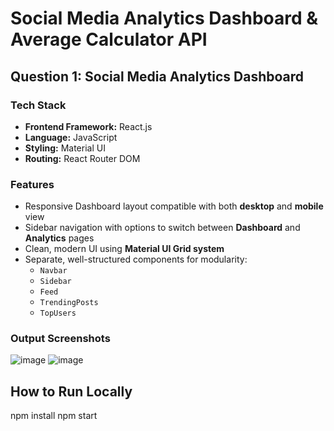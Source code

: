 
# Social Media Analytics Dashboard & Average Calculator API

## Question 1: Social Media Analytics Dashboard

### Tech Stack

- **Frontend Framework:** React.js
- **Language:** JavaScript
- **Styling:** Material UI
- **Routing:** React Router DOM

### Features

- Responsive Dashboard layout compatible with both **desktop** and **mobile** view
- Sidebar navigation with options to switch between **Dashboard** and **Analytics** pages
- Clean, modern UI using **Material UI Grid system**
- Separate, well-structured components for modularity:
  - `Navbar`
  - `Sidebar`
  - `Feed`
  - `TrendingPosts`
  - `TopUsers`

### Output Screenshots
![image](https://github.com/user-attachments/assets/3dd88283-043c-4cf4-8ccb-4a925aeb8f5d)
![image](https://github.com/user-attachments/assets/69cab42a-db20-4927-8789-9a67649e9a3f)

##  How to Run Locally

npm install
npm start
